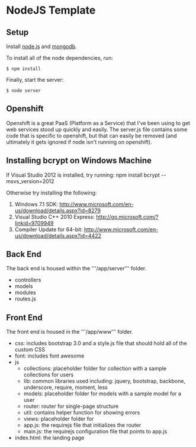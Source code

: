 NodeJS Template
===========

## Setup

Install [node.js](http://nodejs.org) and [mongodb](http://www.mongodb.org/downloads).

To install all of the node dependencies, run:

	$ npm install

Finally, start the server:

	$ node server

## Openshift

Openshift is a great PaaS (Platform as a Service) that I've been using to get web services stood up quickly and easily.  The server.js file contains some code that is specific to openshift, but that can easily be removed (and ultimately it gets ignored if node isn't running on openshift).

## Installing bcrypt on Windows Machine

If Visual Studio 2012 is installed, try running: npm install bcrypt --msvs_version=2012

Otherwise try installing the following:
1. Windows 7.1 SDK: http://www.microsoft.com/en-us/download/details.aspx?id=8279
2. Visual Studio C++ 2010 Express: http://go.microsoft.com/?linkid=9709949
3. Compiler Update for 64-bit: http://www.microsoft.com/en-us/download/details.aspx?id=4422

## Back End

The back end is housed within the '''/app/server''' folder.
- controllers
- models
- modules
- routes.js

## Front End

The front end is housed in the '''/app/www''' folder.
- css: includes bootstrap 3.0 and a style.js file that should hold all of the custom CSS
- font: includes font awesome
- js
	- collections: placeholder folder for collection with a sample collections for users
	- lib: common libraries used including: jquery, bootstrap, backbone, underscore, require, moment, less
	- models: placeholder folder for models with a sample model for a user
	- router: router for single-page structure
	- util: contains helper function for showing errors
	- views: placeholder folder for 
	- app.js: the requirejs file that initializes the router
	- main.js: the requirejs configuration file that points to app.js
- index.html: the landing page